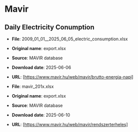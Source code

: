 # Mavir

## Daily Electricity Conumption

- **File**: 2009_01_01\_\_2025_06_05_electric_consumption.xlsx
- **Original name**: export.xlsx
- **Source**: MAVIR database
- **Download date**: 2025-06-06
- **URL**: [https://www.mavir.hu/web/mavir/brutto-energia-napi]

- **File**: mavir_201x.xlsx
- **Original name**: export.xlsx
- **Source**: MAVIR database
- **Download date**: 2025-06-10
- **URL**: [https://www.mavir.hu/web/mavir/rendszerterheles]
